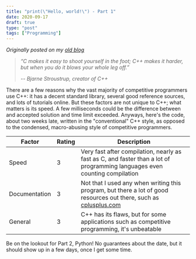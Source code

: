 ```yaml
---
title: "print(\"Hello, world!\") - Part 1"
date: 2020-09-17
draft: true
type: "post"
tags: ["Programming"]
---
```



*Originally posted on my [old blog](https://git.exozy.me/Ta180m/blog/src/branch/main/_posts/2020-09-17-print-hello-world-part-1.md)*


> *“C makes it easy to shoot yourself in the foot; C++ makes it harder, but when you do it blows your whole leg off.”*
>
> *-- Bjarne Stroustrup, creator of C++*

There are a few reasons why the vast majority of competitive programmers use C++: it has a decent standard library, several good reference sources, and lots of tutorials online. But these factors are not unique to C++; what matters is its speed. A few milliseconds could be the difference between and accepted solution and time limit exceeded. Anyways, here's the code, about two weeks late, written in the "conventional" C++ style, as opposed to the condensed, macro-abusing style of competitive programmers.


<script src="https://emgithub.com/embed.js?target=https%3A%2F%2Fgithub.com%2FTa180m%2Fprint-Hello-World-%2Fblob%2Fmaster%2Ftest.cpp&style=hybrid&showBorder=on&showLineNumbers=on&showFileMeta=on"></script>

| Factor | Rating | Description |
| --- | --- | --- |
| Speed | 3 | Very fast after compilation, nearly as fast as C, and faster than a lot of programming languages even counting compilation |
| Documentation | 3 | Not that I used any when writing this program, but there a lot of good resources out there, such as [cplusplus.com](www.cplusplus.com) |
| General | 3 | C++ has its flaws, but for some applications such as competitive programming, it's unbeatable |


Be on the lookout for Part 2, Python! No guarantees about the date, but it should show up in a few days, once I get some time.

